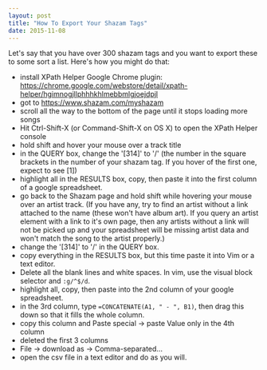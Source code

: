 ```yaml
---
layout: post
title: "How To Export Your Shazam Tags"
date: 2015-11-08
---
```

Let's say that you have over 300 shazam tags and you want to export these to some sort a list. Here's how you might do that:
 - install XPath Helper Google Chrome plugin: https://chrome.google.com/webstore/detail/xpath-helper/hgimnogjllphhhkhlmebbmlgjoejdpjl
 - got to https://www.shazam.com/myshazam
 - scroll all the way to the bottom of the page until it stops loading more songs
 - Hit Ctrl-Shift-X (or Command-Shift-X on OS X) to open the XPath Helper console
 - hold shift and hover your mouse over a track title
 - in the QUERY box, change the '[314]' to '/' (the number in the square brackets in the number of your shazam tag. If you hover of the first one, expect to see [1])
 - highlight all in the RESULTS box, copy, then paste it into the first column of a google spreadsheet.
 - go back to the Shazam page and hold shift while hovering your mouse over an artist track. (If you have any, try to find an artist without a link attached to the name (these won't have album art). If you query an artist element with a link to it's own page, then any artists without a link will not be picked up and your spreadsheet will be missing artist data and won't match the song to the artist properly.)
 - change the '[314]' to '/' in the QUERY box.
 - copy everything in the RESULTS box, but this time paste it into Vim or a text editor.
 - Delete all the blank lines and white spaces. In vim, use the visual block selector and `:g/^$/d`.
 - highlight all, copy, then paste into the 2nd column of your google spreadsheet.
 - in the 3rd column, type `=CONCATENATE(A1, " - ", B1)`, then drag this down so that it fills the whole column.
 - copy this column and Paste special -> paste Value only in the 4th column
 - deleted the first 3 columns
 - File -> download as -> Comma-separated...
 - open the csv file in a text editor and do as you will.
